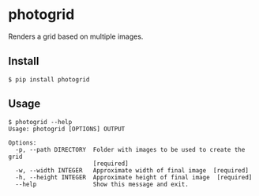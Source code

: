 # photogrid

Renders a grid based on multiple images.

## Install
```
$ pip install photogrid
```

## Usage
```
$ photogrid --help
Usage: photogrid [OPTIONS] OUTPUT

Options:
  -p, --path DIRECTORY  Folder with images to be used to create the grid
                        [required]
  -w, --width INTEGER   Approximate width of final image  [required]
  -h, --height INTEGER  Approximate height of final image  [required]
  --help                Show this message and exit.
```
